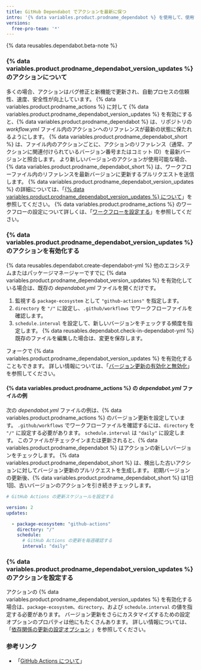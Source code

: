 ```yaml
---
title: GitHub Dependabot でアクションを最新に保つ
intro: '{% data variables.product.prodname_dependabot %} を使用して、使用するアクションを最新バージョンに更新しておくことができます。'
versions:
  free-pro-team: '*'
---
```


{% data reusables.dependabot.beta-note %}

### {% data variables.product.prodname_dependabot_version_updates %} のアクションについて

多くの場合、アクションはバグ修正と新機能で更新され、自動プロセスの信頼性、速度、安全性が向上しています。 {% data variables.product.prodname_actions %} に対して {% data variables.product.prodname_dependabot_version_updates %} を有効にすると、{% data variables.product.prodname_dependabot %} は、リポジトリの *workflow.yml* ファイル内のアクションへのリファレンスが最新の状態に保たれるようにします。 {% data variables.product.prodname_dependabot_short %} は、ファイル内のアクションごとに、アクションのリファレンス（通常、アクションに関連付けられているバージョン番号またはコミット ID）を最新バージョンと照合します。 より新しいバージョンのアクションが使用可能な場合、{% data variables.product.prodname_dependabot_short %} は、ワークフローファイル内のリファレンスを最新バージョンに更新するプルリクエストを送信します。 {% data variables.product.prodname_dependabot_version_updates %} の詳細については、「[{% data variables.product.prodname_dependabot_version_updates %} について](/github/administering-a-repository/about-github-dependabot-version-updates)」を参照してください。 {% data variables.product.prodname_actions %} のワークフローの設定について詳しくは、「[ワークフローを設定する](/actions/configuring-and-managing-workflows/configuring-a-workflow)」を参照してください。

### {% data variables.product.prodname_dependabot_version_updates %} のアクションを有効化する

{% data reusables.dependabot.create-dependabot-yml %} 他のエコシステムまたはパッケージマネージャーですでに {% data variables.product.prodname_dependabot_version_updates %} を有効化している場合は、既存の *dependabot.yml* ファイルを開くだけです。
1. 監視する `package-ecosystem` として `"github-actions"` を指定します。
1. `directory` を `"/"` に設定し、`.github/workflows` でワークフローファイルを確認します。
1. `schedule.interval` を設定して、新しいバージョンをチェックする頻度を指定します。
{% data reusables.dependabot.check-in-dependabot-yml %} 既存のファイルを編集した場合は、変更を保存します。

フォークで {% data variables.product.prodname_dependabot_version_updates %} を有効化することもできます。 詳しい情報については、「[バージョン更新の有効化と無効化](/github/administering-a-repository/enabling-and-disabling-version-updates#enabling-version-updates-on-forks)」を参照してください。

#### {% data variables.product.prodname_actions %} の *dependabot.yml* ファイルの例

次の *dependabot.yml* ファイルの例は、{% data variables.product.prodname_actions %} のバージョン更新を設定しています。 `.github/workflows` でワークフローファイルを確認するには、`directory` を `"/"` に設定する必要があります。 `schedule.interval` は `"daily"` に設定します。 このファイルがチェックインまたは更新されると、{% data variables.product.prodname_dependabot %} はアクションの新しいバージョンをチェックします。 {% data variables.product.prodname_dependabot_short %} は、検出した古いアクションに対してバージョン更新のプルリクエストを生成します。 初期バージョンの更新後、{% data variables.product.prodname_dependabot_short %} は1日1回、古いバージョンのアクションを引き続きチェックします。

```yaml
# GitHub Actions の更新スケジュールを設定する

version: 2
updates:

  - package-ecosystem: "github-actions"
    directory: "/"
    schedule:
      # GitHub Actions の更新を毎週確認する
      interval: "daily"
```

### {% data variables.product.prodname_dependabot_version_updates %} のアクションを設定する

アクションの {% data variables.product.prodname_dependabot_version_updates %} を有効化する場合は、`package-ecosystem`、`directory`、および `schedule.interval` の値を指定する必要があります。 バージョン更新をさらにカスタマイズするための設定オプションのプロパティは他にもたくさんあります。 詳しい情報については、「[依存関係の更新の設定オプション](/github/administering-a-repository/configuration-options-for-dependency-updates) 」を参照してください。

### 参考リンク

- 「[GitHub Actions について](/actions/getting-started-with-github-actions/about-github-actions)」
